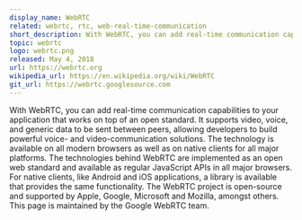 ```yaml
---
display_name: WebRTC
related: webrtc, rtc, web-real-time-communication
short_description: With WebRTC, you can add real-time communication capabilities to your application that works on top of an open standard.
topic: webrtc
logo: webrtc.png
released: May 4, 2018
url: https://webrtc.org
wikipedia_url: https://en.wikipedia.org/wiki/WebRTC
git_url: https://webrtc.googlesource.com
---
```

With WebRTC, you can add real-time communication capabilities to your application that works on top of an open standard. It supports video, voice, and generic data to be sent between peers, allowing developers to build powerful voice- and video-communication solutions. The technology is available on all modern browsers as well as on native clients for all major platforms. The technologies behind WebRTC are implemented as an open web standard and available as regular JavaScript APIs in all major browsers. For native clients, like Android and iOS applications, a library is available that provides the same functionality. The WebRTC project is open-source and supported by Apple, Google, Microsoft and Mozilla, amongst others. This page is maintained by the Google WebRTC team.
